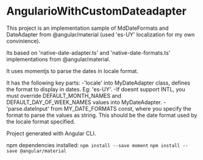 # AngularioWithCustomDateadapter

This project is an implementation sample of MdDateFormats and DateAdapter from @angular/material (used 'es-UY' localization for my own convinience). 

Its based on 'native-date-adapter.ts' and 'native-date-formats.ts' implementations from @angular/material.

It uses momentjs to parse the dates in locale format.

It has the following key parts:
-'locale' into MyDateAdapter class, defines the format to display in dates. Eg: 'es-UY'.
-If doesnt support INTL, you must override DEFAULT_MONTH_NAMES and DEFAULT_DAY_OF_WEEK_NAMES values into MyDateAdapter.
-'parse.dateInput' from MY_DATE_FORMATS const, where you specify the format to parse the values as string. This should be the date format used by the locale format specified.

Project generated with Angular CLI.

npm dependencies installed:
`npm install --save moment`
`npm install --save @angular/material`


